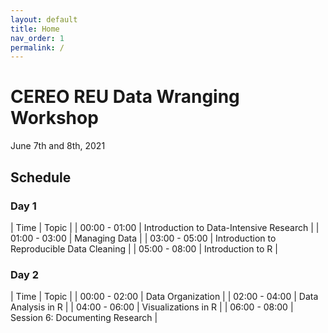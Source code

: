 ```yaml
---
layout: default
title: Home
nav_order: 1
permalink: /
---
```


# CEREO REU Data Wranging Workshop

June 7th and 8th, 2021

## Schedule

### Day 1
| Time | Topic |
| 00:00 - 01:00 | Introduction to Data-Intensive Research |
| 01:00 - 03:00 | Managing Data |
| 03:00 - 05:00 | Introduction to Reproducible Data Cleaning |
| 05:00 - 08:00 | Introduction to R |

### Day 2
| Time | Topic |
| 00:00 - 02:00 | Data Organization |
| 02:00 - 04:00 | Data Analysis in R |
| 04:00 - 06:00 | Visualizations in R |
| 06:00 - 08:00 | Session 6: Documenting Research |

